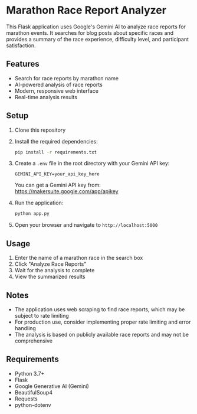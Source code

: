 # Marathon Race Report Analyzer

This Flask application uses Google's Gemini AI to analyze race reports for marathon events. It searches for blog posts about specific races and provides a summary of the race experience, difficulty level, and participant satisfaction.

## Features

- Search for race reports by marathon name
- AI-powered analysis of race reports
- Modern, responsive web interface
- Real-time analysis results

## Setup

1. Clone this repository
2. Install the required dependencies:
   ```bash
   pip install -r requirements.txt
   ```
3. Create a `.env` file in the root directory with your Gemini API key:
   ```
   GEMINI_API_KEY=your_api_key_here
   ```
   You can get a Gemini API key from: https://makersuite.google.com/app/apikey

4. Run the application:
   ```bash
   python app.py
   ```

5. Open your browser and navigate to `http://localhost:5000`

## Usage

1. Enter the name of a marathon race in the search box
2. Click "Analyze Race Reports"
3. Wait for the analysis to complete
4. View the summarized results

## Notes

- The application uses web scraping to find race reports, which may be subject to rate limiting
- For production use, consider implementing proper rate limiting and error handling
- The analysis is based on publicly available race reports and may not be comprehensive

## Requirements

- Python 3.7+
- Flask
- Google Generative AI (Gemini)
- BeautifulSoup4
- Requests
- python-dotenv 